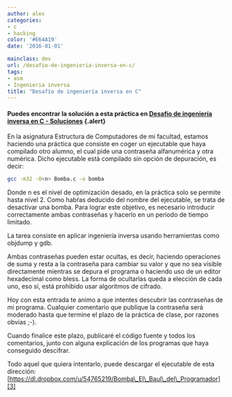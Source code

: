 ```yaml
---
author: alex
categories:
- c
- hacking
color: '#E64A19'
date: '2016-01-01'

mainclass: dev
url: /desafio-de-ingenieria-inversa-en-c/
tags:
- asm
- Ingenieria inversa
title: "Desafío de ingeniería inversa en C"
---
```


<amp-img on="tap:lightbox1" role="button" tabindex="0" layout="responsive" src="/img/2012/12/logicbomb1.png" alt="" title="Bomba" width="532px" height="449px" />

#### Puedes encontrar la solución a esta práctica en [Desafío de ingeniería inversa en C - Soluciones][1] {.alert}

En la asignatura Estructura de Computadores de mi facultad, estamos haciendo una práctica que consiste en coger un ejecutable que haya compilado otro alumno, el cual pide una contraseña alfanumérica y otra numérica. Dicho ejecutable está compilado sin opción de depuración, es decir:

```bash
gcc -m32 -O<n> Bomba.c -o bomba
```

Donde n es el nivel de optimización desado, en la práctica solo se permite hasta nivel 2. Como habŕas deducido del nombre del ejecutable, se trata de desactivar una bomba. Para lograr este objetivo, es necesario introducir correctamente ambas contraseñas y hacerlo en un periodo de tiempo limitado.

La tarea consiste en aplicar ingeniería inversa usando herramientas como objdump y gdb.

Ambas contraseñas pueden estar ocultas, es decir, haciendo operaciones de suma y resta a la contraseña para cambiar su valor y que no sea visible directamente mientras se depura el programa o haciendo uso de un editor hexadecimal como bless. La forma de ocultarlas queda a elección de cada uno, eso sí, está prohibido usar algoritmos de cifrado.

Hoy con esta entrada te animo a que intentes descubrir las contraseñas de mi programa. Cualquier comentario que publique la contraseña será moderado hasta que termine el plazo de la práctica de clase, por razones obvias ;-).

Cuando finalice este plazo, publicaré el código fuente y todos los comentarios, junto con alguna explicación de los programas que haya conseguido descifrar.

Todo aquel que quiera intentarlo, puede descargar el ejecutable de esta dirección: [https://dl.dropbox.com/u/54765219/Bomba\_El\_Baul\_del\_Programador][3]



 [1]: https://elbauldelprogramador.com/desafio-de-ingenieria-inversa-en-c-soluciones/
 [3]: https://dl.dropbox.com/u/54765219/Bomba_El_Baul_del_Programador
